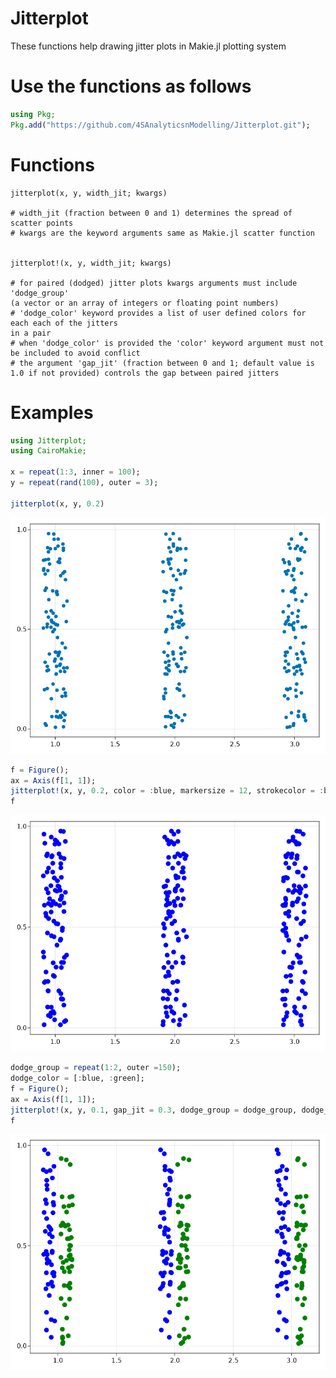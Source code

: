 # Jitterplot
These functions help drawing jitter plots in Makie.jl plotting system
# Use the functions as follows
```julia
using Pkg;
Pkg.add("https://github.com/4SAnalyticsnModelling/Jitterplot.git");
```
# Functions
```
jitterplot(x, y, width_jit; kwargs)

# width_jit (fraction between 0 and 1) determines the spread of scatter points
# kwargs are the keyword arguments same as Makie.jl scatter function


jitterplot!(x, y, width_jit; kwargs)

# for paired (dodged) jitter plots kwargs arguments must include 'dodge_group'
(a vector or an array of integers or floating point numbers)
# 'dodge_color' keyword provides a list of user defined colors for each each of the jitters
in a pair
# when 'dodge_color' is provided the 'color' keyword argument must not be included to avoid conflict
# the argument 'gap_jit' (fraction between 0 and 1; default value is 1.0 if not provided) controls the gap between paired jitters

```
# Examples
```julia
using Jitterplot;
using CairoMakie;

x = repeat(1:3, inner = 100);
y = repeat(rand(100), outer = 3);

jitterplot(x, y, 0.2)
```
<p align="center">
  <img src="assets/example1fig.png" width="600">
</p>

```julia
f = Figure();
ax = Axis(f[1, 1]);
jitterplot!(x, y, 0.2, color = :blue, markersize = 12, strokecolor = :black);
f
```
<p align="center">
  <img src="assets/example2fig.png" width="600">
</p>

```julia
dodge_group = repeat(1:2, outer =150);
dodge_color = [:blue, :green];
f = Figure();
ax = Axis(f[1, 1]);
jitterplot!(x, y, 0.1, gap_jit = 0.3, dodge_group = dodge_group, dodge_color = dodge_color, markersize = 12);
f
```
<p align="center">
  <img src="assets/example3fig.png" width="600">
</p>
